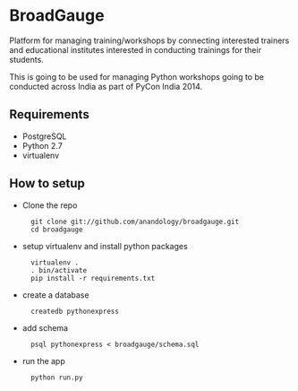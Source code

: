 BroadGauge
==========

Platform for managing training/workshops by connecting interested trainers and educational institutes interested in conducting trainings for their students. 

This is going to be used for managing Python workshops going to be conducted across India as part of PyCon India 2014.

Requirements
------------

* PostgreSQL
* Python 2.7
* virtualenv

How to setup
------------

* Clone the repo

        git clone git://github.com/anandology/broadgauge.git
        cd broadgauge

* setup virtualenv and install python packages

        virtualenv .
        . bin/activate
        pip install -r requirements.txt

* create a database

        createdb pythonexpress

* add schema 
        
        psql pythonexpress < broadgauge/schema.sql

* run the app

        python run.py
